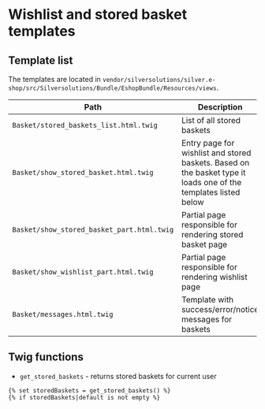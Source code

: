 # Wishlist and stored basket templates

## Template list

The templates are located in `vendor/silversolutions/silver.e-shop/src/Silversolutions/Bundle/EshopBundle/Resources/views`.

|Path|Description|
|--- |--- |
|`Basket/stored_baskets_list.html.twig`|List of all stored baskets|
|`Basket/show_stored_basket.html.twig`|Entry page for wishlist and stored baskets. Based on the basket type it loads one of the templates listed below|
|`Basket/show_stored_basket_part.html.twig`|Partial page responsible for rendering stored basket page|
|`Basket/show_wishlist_part.html.twig`|Partial page responsible for rendering wishlist page|
|`Basket/messages.html.twig`|Template with success/error/notice messages for baskets|

## Twig functions

- `get_stored_baskets` - returns stored baskets for current user

``` html+twig
{% set storedBaskets = get_stored_baskets() %}
{% if storedBaskets|default is not empty %}
```
